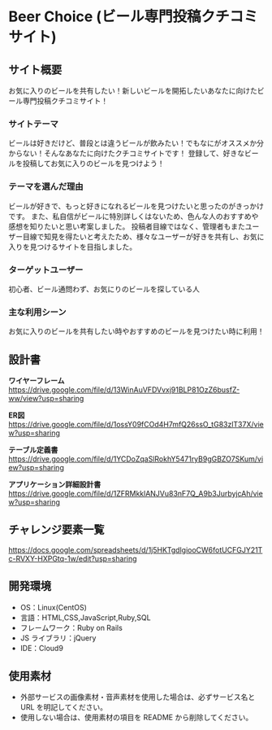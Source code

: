 # Beer Choice (ビール専門投稿クチコミサイト)

## サイト概要
お気に入りのビールを共有したい！新しいビールを開拓したいあなたに向けたビール専門投稿クチコミサイト！

### サイトテーマ

ビールは好きだけど、普段とは違うビールが飲みたい！でもなにがオススメか分からない！そんなあなたに向けたクチコミサイトです！
登録して、好きなビールを投稿してお気に入りのビールを見つけよう！

### テーマを選んだ理由

ビールが好きで、もっと好きになれるビールを見つけたいと思ったのがきっかけです。
また、私自信がビールに特別詳しくはないため、色んな人のおすすめや感想を知りたいと思い考案しました。
投稿者目線ではなく、管理者もまたユーザー目線で知見を得たいと考えたため、様々なユーザーが好きを共有し、お気に入りを見つけるサイトを目指しました。

### ターゲットユーザー

初心者、ビール通問わず、お気にりのビールを探している人

### 主な利用シーン

お気に入りのビールを共有したい時やおすすめのビールを見つけたい時に利用！

## 設計書

__ワイヤーフレーム__  <br>
<https://drive.google.com/file/d/13WinAuVFDVvxj91BLP81OzZ6busfZ-ww/view?usp=sharing>

__ER図__  <br>
<https://drive.google.com/file/d/1ossY09fCOd4H7mfQ26ssO_tG83zlT37X/view?usp=sharing>

__テーブル定義書__  <br>
<https://drive.google.com/file/d/1YCDoZqaSlRokhY5471ryB9gGBZO7SKum/view?usp=sharing>

__アプリケーション詳細設計書__  <br>
<https://drive.google.com/file/d/1ZFRMkklANJVu83nF7Q_A9b3JurbyjcAh/view?usp=sharing>
<br>

## チャレンジ要素一覧

<https://docs.google.com/spreadsheets/d/1j5HKTgdlgiooCW6fotUCFGJY21Tc-RVXY-HXPGtq-1w/edit?usp=sharing>

## 開発環境

- OS：Linux(CentOS)
- 言語：HTML,CSS,JavaScript,Ruby,SQL
- フレームワーク：Ruby on Rails
- JS ライブラリ：jQuery
- IDE：Cloud9

## 使用素材

- 外部サービスの画像素材・音声素材を使用した場合は、必ずサービス名と URL を明記してください。
- 使用しない場合は、使用素材の項目を README から削除してください。
